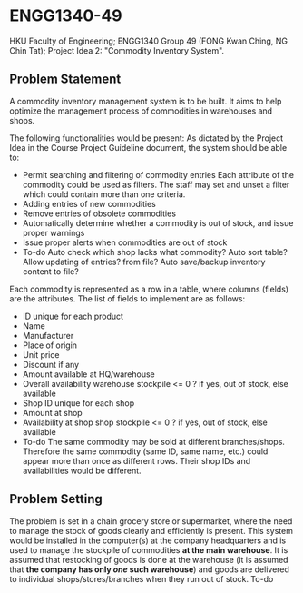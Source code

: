 # ENGG1340-49
 HKU Faculty of Engineering; ENGG1340 Group 49 (FONG Kwan Ching, NG Chin Tat); Project Idea 2: "Commodity Inventory System".
 
 ## Problem Statement
 A commodity inventory management system is to be built. It aims to help optimize the management process of commodities in warehouses and shops.
 
 The following functionalities would be present:
 As dictated by the Project Idea in the Course Project Guideline document, the system should be able to:
 * Permit searching and filtering of commodity entries
   Each attribute of the commodity could be used as filters. The staff may set and unset a filter which could contain more than one criteria.
 * Adding entries of new commodities
 * Remove entries of obsolete commodities
 * Automatically determine whether a commodity is out of stock, and issue proper warnings
 * Issue proper alerts when commodities are out of stock
 * To-do
   Auto check which shop lacks what commodity?
   Auto sort table?
   Allow updating of entries? from file?
   Auto save/backup inventory content to file?
 
 Each commodity is represented as a row in a table, where columns (fields) are the attributes. The list of fields to implement are as follows:
 - ID                                unique for each product
 - Name
 - Manufacturer
 - Place of origin
 - Unit price
 - Discount if any
 - Amount available at HQ/warehouse
 - Overall availability              warehouse stockpile <= 0 ? if yes, out of stock, else available
 - Shop ID                           unique for each shop
 - Amount at shop                    
 - Availability at shop              shop stockpile <= 0 ? if yes, out of stock, else available   
 - To-do
 The same commodity may be sold at different branches/shops. Therefore the same commodity (same ID, same name, etc.) could appear more than once as different rows. Their shop IDs and availabilities would be different.
 
 ## Problem Setting
 The problem is set in a chain grocery store or supermarket, where the need to manage the stock of goods clearly and efficiently is present. This system would be installed in the computer(s) at the company headquarters and is used to manage the stockpile of commodities **at the main warehouse**. It is assumed that restocking of goods is done at the warehouse (it is assumed that **the company has only _one_ such warehouse**) and goods are delivered to individual shops/stores/branches when they run out of stock.
  To-do
